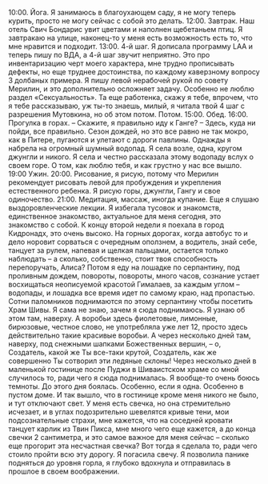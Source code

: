 10:00. Йога.
Я занимаюсь в благоухающем саду, я не могу теперь курить, просто не могу сейчас с собой это делать.
12:00. Завтрак.
Наш отель Свич Бондарис увит цветами и наполнен щебетаньем птиц. Я завтракаю на улице, наконец-то у меня есть возможность есть то, что мне нравится и подходит.
13:00. 4-й шаг.
Я дописала программу LAA и теперь пишу по ВДА, а 4-й шаг звучит неприятно. Это про инвентаризацию черт моего характера, мне трудно прописывать дефекты, но еще труднее достоинства, по каждому каверзному вопросу 3 долбаных примера.
Я пишу левой нерабочей рукой по совету Мерилин, и это дополнительно осложняет задачу. Особенно не люблю раздел «Сексуальность». Та еще работенка, скажу я тебе, впрочем, что я тебе рассказываю, уж ты-то знаешь, милый, я читала твой 4 шаг с разрешения Мутовкина, но об этом потом. Потом.
15:00. Обед.
16:00. Прогулка в горах.
– Скажите, я правильно иду к Ганге?
– Здесь, куда ни пойди, все правильно.
Сезон дождей, но это все равно не так мокро, как в Питере, пугаются и улетают с дороги павлины. Однажды я набрела на огромный шумный водопад. Я села возле, одна, кругом джунгли и никого. Я села и честно рассказала этому водопаду вслух о своем горе. О том, как люблю тебя, и как грустно у нас все вышло.
19:00 Ужин.
20:00. Рисование, я рисую, потому что Мерилин рекомендует рисовать левой для пробуждения и укрепления естественного ребенка. Я рисую горы, джунгли, Гангу и свое одиночество.
21:00. Медитация, массаж, иногда купание. Еще я слушаю выздоровленческие лекции. Я избегала тусовок и знакомств, единственное знакомство, актуальное для меня сегодня, это знакомство с собой.
К концу второй недели я поехала в город Кидронадх, это очень высоко. На горных дорогах, когда автобус то и дело норовит сорваться с очередным оползнем, а водитель, знай себе, танцует за рулем, напевая и щелкая пальцами, остается только наблюдать – а сколько, собственно, стоит
твоя способность перепоручать, Алиса?
Потом я еду на лошадке по серпантину, под проливным дождем, повороты, повороты, много часов, сознание устает восхищаться неописуемой красотой Гималаев, за каждым углом – водопады, и лошадка все время идет по самому краю, над пропастью. Сотни паломников поднимаются по этому серпантину чтобы посетить Храм Шивы. Я сама не знаю, зачем я сюда поднимаюсь. Я
узнаю об этом там, наверху. А воробьи здесь фиолетовые, лимонные, бирюзовые, честное слово, не употребляла уже лет 12, просто здесь действительно такие красивые воробьи.
А через несколько дней там, наверху, под снежными шапками Божественных вершин, – о, Создатель, какой же Ты все-таки крутой, Создатель, как же совершенно Ты сотворил эти ледяные склоны! Через несколько дней в маленькой гостинице после Пуджи в Шиваистском храме со мной случилось
то, ради чего я сюда поднималась. Я вообще-то очень боюсь темноты. До этого дня боялась. Особенно, если я одна. Особенно в пустом доме. И так вышло, что в гостинице кроме меня никого не было, и тут отключают свет. У меня есть свечка, но она стремительно исчезает, и в углах подозрительно шевелятся кривые тени, мои подсознательные страхи, мне кажется, что на соседней кровати танцует карлик из Твин Пикса, мне много чего еще кажется, а до конца свечки 2 сантиметра, и это самое важное для меня сейчас – сколько еще прогорит эта несчастная свечка? Вот тогда я сделала то, ради чего стоило пройти всю эту дорогу. Я погасила свечу. Я позволила
панике подняться до уровня горла, я глубоко вдохнула и отправилась в прошлое в своем воображении.
